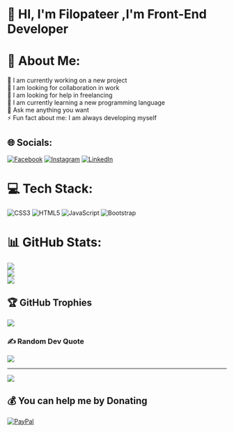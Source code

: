 # 💫 HI, I'm Filopateer ,I'm Front-End Developer

# 💫 About Me:
🔭 I am currently working on a new project<br>👯 I am looking for collaboration in work<br>🤝 I am looking for help in freelancing<br>🌱 I am currently learning a new programming language<br>💬 Ask me anything you want<br>⚡ Fun fact about me: I am always developing myself<br>


## 🌐 Socials:
[![Facebook](https://img.shields.io/badge/Facebook-%231877F2.svg?logo=Facebook&logoColor=white)](https://facebook.com/https://www.facebook.com/profile.php?id=100081767685059) [![Instagram](https://img.shields.io/badge/Instagram-%23E4405F.svg?logo=Instagram&logoColor=white)](https://instagram.com/https://www.instagram.com/f_iloo1_/) [![LinkedIn](https://img.shields.io/badge/LinkedIn-%230077B5.svg?logo=linkedin&logoColor=white)](https://linkedin.com/in/https://www.linkedin.com/in/philopateer-nabil-3805262a6/) 

# 💻 Tech Stack:
![CSS3](https://img.shields.io/badge/css3-%231572B6.svg?style=for-the-badge&logo=css3&logoColor=white) ![HTML5](https://img.shields.io/badge/html5-%23E34F26.svg?style=for-the-badge&logo=html5&logoColor=white) ![JavaScript](https://img.shields.io/badge/javascript-%23323330.svg?style=for-the-badge&logo=javascript&logoColor=%23F7DF1E) ![Bootstrap](https://img.shields.io/badge/bootstrap-%238511FA.svg?style=for-the-badge&logo=bootstrap&logoColor=white)
# 📊 GitHub Stats:
![](https://github-readme-stats.vercel.app/api?username=Filopateernabil25&theme=dark&hide_border=true&include_all_commits=true&count_private=false)<br/>
![](https://github-readme-streak-stats.herokuapp.com/?user=Filopateernabil25&theme=dark&hide_border=true)<br/>
![](https://github-readme-stats.vercel.app/api/top-langs/?username=Filopateernabil25&theme=dark&hide_border=true&include_all_commits=true&count_private=false&layout=compact)

## 🏆 GitHub Trophies
![](https://github-profile-trophy.vercel.app/?username=Filopateernabil25&theme=radical&no-frame=true&no-bg=false&margin-w=4)

### ✍️ Random Dev Quote
![](https://quotes-github-readme.vercel.app/api?type=horizontal&theme=radical)

---
[![](https://visitcount.itsvg.in/api?id=Filopateernabil25&icon=0&color=0)](https://visitcount.itsvg.in)

  ## 💰 You can help me by Donating
  [![PayPal](https://img.shields.io/badge/PayPal-00457C?style=for-the-badge&logo=paypal&logoColor=white)](https://paypal.me/paypal.me/FFelo37) 

  
<!-- Proudly created with GPRM ( https://gprm.itsvg.in ) -->
